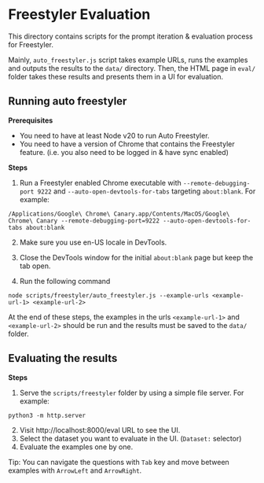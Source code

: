 # Freestyler Evaluation

This directory contains scripts for the prompt iteration & evaluation process for Freestyler.

Mainly, `auto_freestyler.js` script takes example URLs, runs the examples and outputs the results to the `data/` directory. Then, the HTML page in `eval/` folder
takes these results and presents them in a UI for evaluation.

## Running auto freestyler
**Prerequisites**
* You need to have at least Node v20 to run Auto Freestyler.
* You need to have a version of Chrome that contains the Freestyler feature. (i.e. you also need to be logged in & have sync enabled)

**Steps**
1. Run a Freestyler enabled Chrome executable with `--remote-debugging-port 9222` and `--auto-open-devtools-for-tabs` targeting `about:blank`. For example:
```
/Applications/Google\ Chrome\ Canary.app/Contents/MacOS/Google\ Chrome\ Canary --remote-debugging-port=9222 --auto-open-devtools-for-tabs about:blank
```

2. Make sure you use en-US locale in DevTools.

3. Close the DevTools window for the initial `about:blank` page but keep the tab open.

4. Run the following command
```
node scripts/freestyler/auto_freestyler.js --example-urls <example-url-1> <example-url-2>
```

At the end of these steps, the examples in the urls `<example-url-1>` and `<example-url-2>` should be run and the results must be saved to the `data/` folder.

## Evaluating the results
**Steps**
1. Serve the `scripts/freestyler` folder by using a simple file server. For example:
```
python3 -m http.server
```
2. Visit http://localhost:8000/eval URL to see the UI.
3. Select the dataset you want to evaluate in the UI. (`Dataset:` selector)
4. Evaluate the examples one by one.

Tip: You can navigate the questions with `Tab` key and move between examples with `ArrowLeft` and `ArrowRight`.